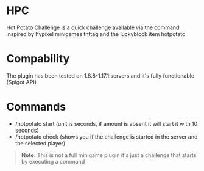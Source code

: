 # HPC
Hot Potato Challenge is a quick challenge available via the command inspired by hypixel minigames tnttag and the luckyblock item hotpotato

# Compability
The plugin has been tested on 1.8.8-1.17.1 servers and it's fully functionable (Spigot API)

# Commands
- /hotpotato start <amount> (unit is seconds, if amount is absent it will start it with 10 seconds)
- /hotpotato check (shows you if the challenge is started in the server and the selected player)

> **Note:** This is not a full minigame plugin it's just a challenge that starts by executing a command

